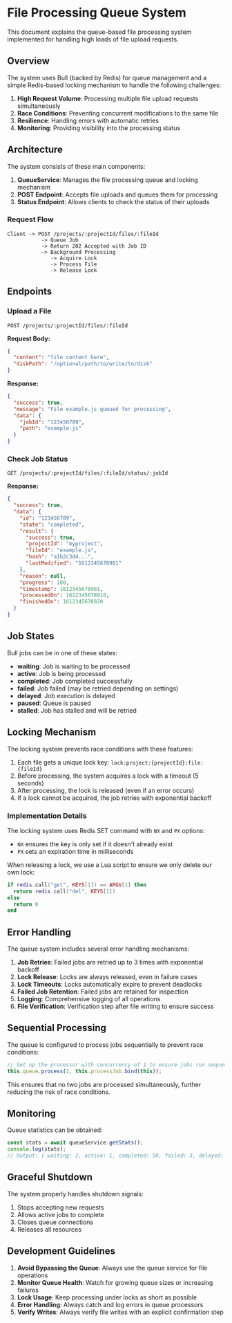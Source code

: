 # File Processing Queue System

This document explains the queue-based file processing system implemented for handling high loads of file upload requests.

## Overview

The system uses Bull (backed by Redis) for queue management and a simple Redis-based locking mechanism to handle the following challenges:

1. **High Request Volume**: Processing multiple file upload requests simultaneously
2. **Race Conditions**: Preventing concurrent modifications to the same file
3. **Resilience**: Handling errors with automatic retries
4. **Monitoring**: Providing visibility into the processing status

## Architecture

The system consists of these main components:

1. **QueueService**: Manages the file processing queue and locking mechanism
2. **POST Endpoint**: Accepts file uploads and queues them for processing
3. **Status Endpoint**: Allows clients to check the status of their uploads

### Request Flow

```
Client -> POST /projects/:projectId/files/:fileId
           -> Queue Job
           -> Return 202 Accepted with Job ID
           -> Background Processing
              -> Acquire Lock
              -> Process File
              -> Release Lock
```

## Endpoints

### Upload a File

```
POST /projects/:projectId/files/:fileId
```

**Request Body:**

```json
{
  "content": "file content here",
  "diskPath": "/optional/path/to/write/to/disk"
}
```

**Response:**

```json
{
  "success": true,
  "message": "File example.js queued for processing",
  "data": {
    "jobId": "123456789",
    "path": "example.js"
  }
}
```

### Check Job Status

```
GET /projects/:projectId/files/:fileId/status/:jobId
```

**Response:**

```json
{
  "success": true,
  "data": {
    "id": "123456789",
    "state": "completed",
    "result": {
      "success": true,
      "projectId": "myproject",
      "fileId": "example.js",
      "hash": "a1b2c3d4...",
      "lastModified": "1612345678901"
    },
    "reason": null,
    "progress": 100,
    "timestamp": 1612345678901,
    "processedOn": 1612345678910,
    "finishedOn": 1612345678920
  }
}
```

## Job States

Bull jobs can be in one of these states:

- **waiting**: Job is waiting to be processed
- **active**: Job is being processed
- **completed**: Job completed successfully
- **failed**: Job failed (may be retried depending on settings)
- **delayed**: Job execution is delayed
- **paused**: Queue is paused
- **stalled**: Job has stalled and will be retried

## Locking Mechanism

The locking system prevents race conditions with these features:

1. Each file gets a unique lock key: `lock:project:{projectId}:file:{fileId}`
2. Before processing, the system acquires a lock with a timeout (5 seconds)
3. After processing, the lock is released (even if an error occurs)
4. If a lock cannot be acquired, the job retries with exponential backoff

### Implementation Details

The locking system uses Redis SET command with `NX` and `PX` options:

- `NX` ensures the key is only set if it doesn't already exist
- `PX` sets an expiration time in milliseconds

When releasing a lock, we use a Lua script to ensure we only delete our own lock:

```lua
if redis.call("get", KEYS[1]) == ARGV[1] then
  return redis.call("del", KEYS[1])
else
  return 0
end
```

## Error Handling

The queue system includes several error handling mechanisms:

1. **Job Retries**: Failed jobs are retried up to 3 times with exponential backoff
2. **Lock Release**: Locks are always released, even in failure cases
3. **Lock Timeouts**: Locks automatically expire to prevent deadlocks
4. **Failed Job Retention**: Failed jobs are retained for inspection
5. **Logging**: Comprehensive logging of all operations
6. **File Verification**: Verification step after file writing to ensure success

## Sequential Processing

The queue is configured to process jobs sequentially to prevent race conditions:

```typescript
// Set up the processor with concurrency of 1 to ensure jobs run sequentially
this.queue.process(1, this.processJob.bind(this));
```

This ensures that no two jobs are processed simultaneously, further reducing the risk of race conditions.

## Monitoring

Queue statistics can be obtained:

```typescript
const stats = await queueService.getStats();
console.log(stats);
// Output: { waiting: 2, active: 1, completed: 50, failed: 3, delayed: 0 }
```

## Graceful Shutdown

The system properly handles shutdown signals:

1. Stops accepting new requests
2. Allows active jobs to complete
3. Closes queue connections
4. Releases all resources

## Development Guidelines

1. **Avoid Bypassing the Queue**: Always use the queue service for file operations
2. **Monitor Queue Health**: Watch for growing queue sizes or increasing failures
3. **Lock Usage**: Keep processing under locks as short as possible
4. **Error Handling**: Always catch and log errors in queue processors
5. **Verify Writes**: Always verify file writes with an explicit confirmation step
